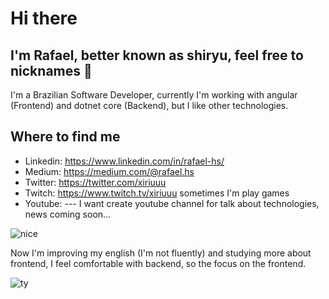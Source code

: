 # Hi there
## I'm Rafael, better known as shiryu, feel free to nicknames :goat:

 I'm a Brazilian Software Developer, currently I'm working with angular (Frontend) and dotnet core (Backend), but I like other technologies.
 
 ## Where to find me
 - Linkedin: https://www.linkedin.com/in/rafael-hs/
 - Medium: https://medium.com/@rafael.hs
 - Twitter: https://twitter.com/xiriuuu
 - Twitch: https://www.twitch.tv/xiriuuu sometimes I'm play games
 - Youtube: ---
I want create youtube channel for talk about technologies, news coming soon...

![nice](https://64.media.tumblr.com/139bb047eb50a98cf21c8b9869ce5f5b/tumblr_oazt5zJYAT1s9hagko1_500.gif "noice")

Now I'm improving my english (I'm not fluently) and studying more about frontend, I feel comfortable with backend, so the focus on the frontend.

![ty](https://media1.tenor.com/images/2ceca28886b449c680e64ecd6a7fa838/tenor.gif?itemid=16720034 "ty")
